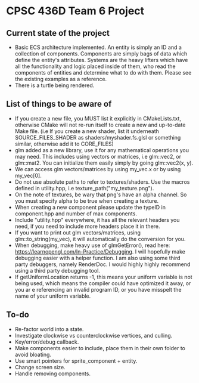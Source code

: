 # CPSC 436D Team 6 Project

## Current state of the project
* Basic ECS architecture implemented. An entity is simply an ID and a collection of components. Components are simply bags of data which define the entity's attributes. Systems are the heavy lifters which have all the functionality and logic placed inside of them, who read the components of entities and determine what to do with them. Please see the existing examples as a reference.
* There is a turtle being rendered. 


## List of things to be aware of
* If you create a new file, you MUST list it explicitly in CMakeLists.txt, otherwise CMake will not re-run itself to create a new and up-to-date Make file. (i.e If you create a new shader, list it underneath SOURCE_FILES_SHADER as shaders/myshader.fs.glsl or something similar, otherwise add it to CORE_FILES)
* glm added as a new library, use it for any mathematical operations you may need. This includes using vectors or matrices, i.e glm::vec2, or glm::mat2. You can initialize them easily simply by going glm::vec2(x, y).
* We can access glm vectors/matrices by using my_vec.x or by using my_vec[0].
* Do not use absolute paths to refer to textures/shaders. Use the macros defined in utility.hpp, i.e texture_path("my_texture.png").
* On the note of textures, be wary that png's have an alpha channel. So you must specify alpha to be true when creating a texture.
* When creating a new component please update the typeID in component.hpp and number of max components.
* Include "utility.hpp" everywhere, it has all the relevant headers you need, if you need to include more headers place it in there.
* If you want to print out glm vectors/matrices, using glm::to_string(my_vec), it will automatically do the conversion for you.
* When debugging, make heavy use of glmGetError(), read here: https://learnopengl.com/In-Practice/Debugging. I will hopefully make debugging easier with a helper function. I am also using some third party debuggers, namely RenderDoc. I would highly highly recommend using a third party debugging tool.
* If getUniformLocation returns -1, this means your uniform variable is not being used, which means the compiler could have optimized it away, or you ar e referencing an invalid program ID, or you have misspelt the name of your uniform variable.


## To-do
* Re-factor world into a state.
* Investigate clockwise vs counterclockwise vertices, and culling.
* Key/error/debug callback.
* Make components easier to include, place them in their own folder to avoid bloating.
* Use smart pointers for sprite_component + entity.
* Change screen size.
* Handle removing components.




